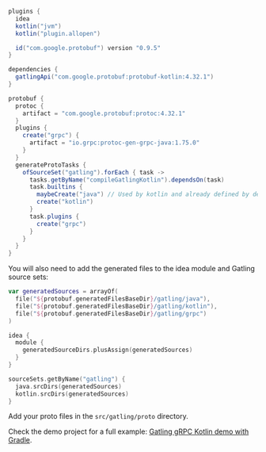 ```gradle
plugins {
  idea
  kotlin("jvm")
  kotlin("plugin.allopen")

  id("com.google.protobuf") version "0.9.5"
}

dependencies {
  gatlingApi("com.google.protobuf:protobuf-kotlin:4.32.1")
}

protobuf {
  protoc {
    artifact = "com.google.protobuf:protoc:4.32.1"
  }
  plugins {
    create("grpc") {
      artifact = "io.grpc:protoc-gen-grpc-java:1.75.0"
    }
  }
  generateProtoTasks {
    ofSourceSet("gatling").forEach { task ->
      tasks.getByName("compileGatlingKotlin").dependsOn(task)
      task.builtins {
        maybeCreate("java") // Used by kotlin and already defined by default
        create("kotlin")
      }
      task.plugins {
        create("grpc")
      }
    }
  }
}
```

You will also need to add the generated files to the idea module and Gatling source sets:

```kotlin
var generatedSources = arrayOf(
  file("${protobuf.generatedFilesBaseDir}/gatling/java"),
  file("${protobuf.generatedFilesBaseDir}/gatling/kotlin"),
  file("${protobuf.generatedFilesBaseDir}/gatling/grpc")
)

idea {
  module {
    generatedSourceDirs.plusAssign(generatedSources)
  }
}

sourceSets.getByName("gatling") {
  java.srcDirs(generatedSources)
  kotlin.srcDirs(generatedSources)
}
```

Add your proto files in the `src/gatling/proto` directory.

Check the demo project for a full example:
[Gatling gRPC Kotlin demo with Gradle](https://github.com/gatling/gatling-grpc-demo/tree/main/kotlin/gradle).
